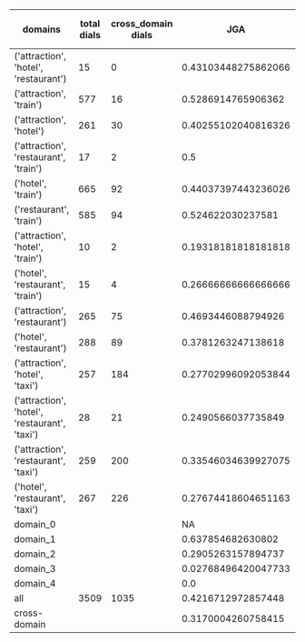 | domains                                       |   total dials |   cross_domain dials | JGA                 | RSA                | TA                 | CDTA                 |   total turns |   cross-domain turns |
|-----------------------------------------------|---------------|----------------------|---------------------|--------------------|--------------------|----------------------|---------------|----------------------|
| ('attraction', 'hotel', 'restaurant')         |            15 |                    0 | 0.43103448275862066 | 0.8321906321906318 | 0.7413793103448276 | NA                   |           116 |                    0 |
| ('attraction', 'train')                       |           577 |                   16 | 0.5286914765906362  | 0.861469616570919  | 0.7848739495798319 | 0.375                |          4165 |                   16 |
| ('attraction', 'hotel')                       |           261 |                   30 | 0.40255102040816326 | 0.8130457160736686 | 0.6602040816326531 | 0.2                  |          1960 |                   30 |
| ('attraction', 'restaurant', 'train')         |            17 |                    2 | 0.5                 | 0.8223934550989347 | 0.773972602739726  | 0.25                 |           146 |                    4 |
| ('hotel', 'train')                            |           665 |                   92 | 0.44037397443236026 | 0.8544460063761034 | 0.7143674871207785 | 0.16666666666666666  |          5241 |                   96 |
| ('restaurant', 'train')                       |           585 |                   94 | 0.524622030237581   | 0.87923051345735   | 0.7596112311015119 | 0.125                |          4630 |                   96 |
| ('attraction', 'hotel', 'train')              |            10 |                    2 | 0.19318181818181818 | 0.6603619864983501 | 0.6022727272727273 | 0.0                  |            88 |                    2 |
| ('hotel', 'restaurant', 'train')              |            15 |                    4 | 0.26666666666666666 | 0.7822054628134518 | 0.6518518518518519 | 0.0                  |           135 |                    4 |
| ('attraction', 'restaurant')                  |           265 |                   75 | 0.4693446088794926  | 0.838769026672253  | 0.7272727272727273 | 0.38666666666666666  |          1892 |                   75 |
| ('hotel', 'restaurant')                       |           288 |                   89 | 0.3781263247138618  | 0.8394737624375173 | 0.6663840610428148 | 0.1958762886597938   |          2359 |                   97 |
| ('attraction', 'hotel', 'taxi')               |           257 |                  184 | 0.27702996092053844 | 0.7585956240338867 | 0.5766391663048198 | 0.037209302325581395 |          2303 |                  215 |
| ('attraction', 'hotel', 'restaurant', 'taxi') |            28 |                   21 | 0.2490566037735849  | 0.7455869362119365 | 0.5547169811320755 | 0.03333333333333333  |           265 |                   30 |
| ('attraction', 'restaurant', 'taxi')          |           259 |                  200 | 0.33546034639927075 | 0.7718657879682594 | 0.5948040109389243 | 0.10112359550561797  |          2194 |                  267 |
| ('hotel', 'restaurant', 'taxi')               |           267 |                  226 | 0.27674418604651163 | 0.7935261830472572 | 0.5492248062015503 | 0.04871060171919771  |          2580 |                  349 |
| domain_0                                      |               |                      | NA                  | NA                 | NA                 | NA                   |             0 |                    0 |
| domain_1                                      |               |                      | 0.637854682630802   | 0.853379343611437  | 0.7259307856322782 | NA                   |         12194 |                    0 |
| domain_2                                      |               |                      | 0.2905263157894737  | 0.8364150968185083 | 0.6930671506352087 | 0.20214395099540583  |         13775 |                  653 |
| domain_3                                      |               |                      | 0.02768496420047733 | 0.6842061032746345 | 0.4305489260143198 | 0.01594896331738437  |          2095 |                  627 |
| domain_4                                      |               |                      | 0.0                 | 0.7764957264957264 | 0.8                | 0.0                  |            10 |                    1 |
| all                                           |          3509 |                 1035 | 0.4216712972857448  | 0.832241096994677  | 0.6877894136923844 | 0.11085089773614364  |         28074 |                 1281 |
| cross-domain                                  |               |                      | 0.3170004260758415  | 0.793803377117885  | 0.5843630166169578 | 0.11085089773614364  |          9388 |                 1281 |
